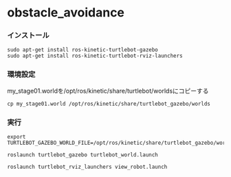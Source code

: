 # obstacle_avoidance

### インストール

```
sudo apt-get install ros-kinetic-turtlebot-gazebo
sudo apt-get install ros-kinetic-turtlebot-rviz-launchers
```

### 環境設定

my_stage01.worldを/opt/ros/kinetic/share/turtlebot/worldsにコピーする
```
cp my_stage01.world /opt/ros/kinetic/share/turtlebot_gazebo/worlds
```

### 実行

```
export TURTLEBOT_GAZEBO_WORLD_FILE=/opt/ros/kinetic/share/turtlebot_gazebo/worlds/my_stage01.world

roslaunch turtlebot_gazebo turtlebot_world.launch

roslaunch turtlebot_rviz_launchers view_robot.launch
```
